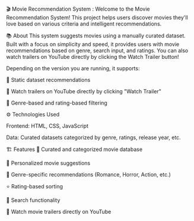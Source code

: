 🎬 Movie Recommendation System :
Welcome to the Movie Recommendation System!
This project helps users discover movies they'll love based on various criteria and intelligent recommendations.

📚 About
This system suggests movies using a manually curated dataset.
Built with a focus on simplicity and speed, it provides users with movie recommendations based on genre, search input, and ratings.
You can also watch trailers on YouTube directly by clicking the Watch Trailer button!

Depending on the version you are running, it supports:

🔹 Static dataset recommendations

🔹 Watch trailers on YouTube directly by clicking "Watch Trailer"

🔹 Genre-based and rating-based filtering

⚙️ Technologies Used

Frontend: HTML, CSS, JavaScript

Data: Curated datasets categorized by genre, ratings, release year, etc.

🏗️ Features
📖 Curated and categorized movie database

🎯 Personalized movie suggestions

🎥 Genre-specific recommendations (Romance, Horror, Action, etc.)

⭐ Rating-based sorting

🔎 Search functionality

🔗 Watch movie trailers directly on YouTube
